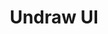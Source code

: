 ---
layout: home

title: Undraw UI
titleTemplate: 一个 Vue 3 组件库

hero:
  name: Undraw UI
  text: 一个 Vue 3 组件库
  tagline: 基于vue3的UI组件，主要功能有折叠，评论，锚点，搜索，聊天
  actions:
    - theme: brand
      text: 开始使用 →
      link: /undraw-ui/guide/introduce
    - theme: alt
      text: View on GitHub
      link: https://github.com/readpage/undraw-ui
    - theme: alt
      text: 支持这个项目
      link: /undraw-ui/other/support

features:
  - title: 开源免费
    details: UndrawUI免费开源可商用，遵循MIT开源协议，源码开放无后门，安全保障。
  - title: 生产动力
    details: 语言就是一切。
  - title: 开发交流
    details: QQ群:undraw(682265529)
---